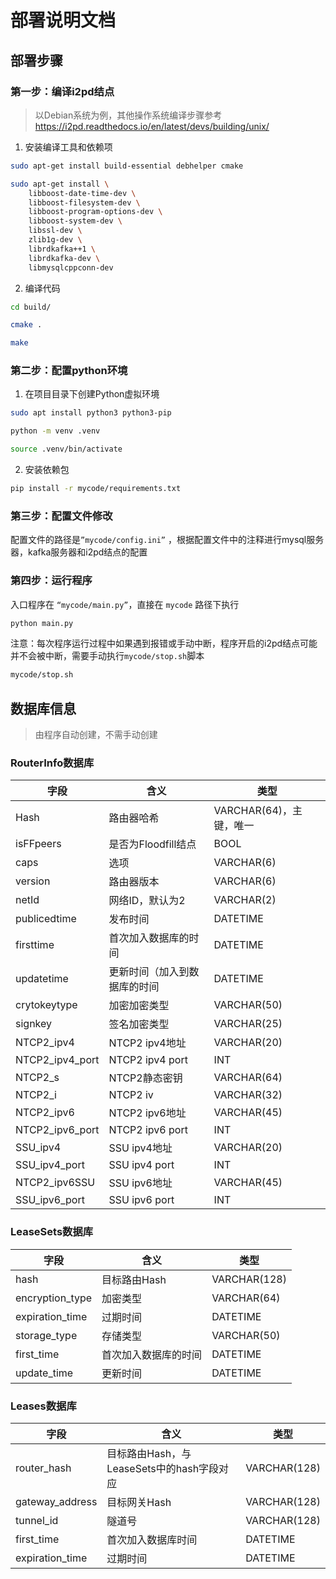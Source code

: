 # 部署说明文档

## 部署步骤

### 第一步：编译i2pd结点

> 以Debian系统为例，其他操作系统编译步骤参考 https://i2pd.readthedocs.io/en/latest/devs/building/unix/

1. 安装编译工具和依赖项

```bash
sudo apt-get install build-essential debhelper cmake

sudo apt-get install \
    libboost-date-time-dev \
    libboost-filesystem-dev \
    libboost-program-options-dev \
    libboost-system-dev \
    libssl-dev \
    zlib1g-dev \
    librdkafka++1 \
    librdkafka-dev \
    libmysqlcppconn-dev
```

2. 编译代码

```bash
cd build/

cmake .

make
```

### 第二步：配置python环境

1. 在项目目录下创建Python虚拟环境

```bash
sudo apt install python3 python3-pip

python -m venv .venv

source .venv/bin/activate
```

2. 安装依赖包

```bash
pip install -r mycode/requirements.txt
```

### 第三步：配置文件修改

配置文件的路径是`”mycode/config.ini”`  ，根据配置文件中的注释进行mysql服务器，kafka服务器和i2pd结点的配置

### 第四步：运行程序

入口程序在 `“mycode/main.py”`，直接在 `mycode` 路径下执行

```bash
python main.py
```

注意：每次程序运行过程中如果遇到报错或手动中断，程序开启的i2pd结点可能并不会被中断，需要手动执行`mycode/stop.sh`脚本

```bash
mycode/stop.sh
```

## 数据库信息

> 由程序自动创建，不需手动创建

### RouterInfo数据库

| 字段 | 含义 | 类型 |
| --- | --- | --- |
| Hash | 路由器哈希 | VARCHAR(64)，主键，唯一 |
| isFFpeers | 是否为Floodfill结点 | BOOL |
| caps | 选项 | VARCHAR(6) |
| version | 路由器版本 | VARCHAR(6) |
| netId | 网络ID，默认为2 | VARCHAR(2) |
| publicedtime | 发布时间 | DATETIME |
| firsttime | 首次加入数据库的时间 | DATETIME |
| updatetime | 更新时间（加入到数据库的时间 | DATETIME |
| crytokeytype | 加密加密类型 | VARCHAR(50) |
| signkey | 签名加密类型 | VARCHAR(25) |
| NTCP2_ipv4 | NTCP2 ipv4地址 | VARCHAR(20) |
| NTCP2_ipv4_port | NTCP2 ipv4 port | INT |
| NTCP2_s | NTCP2静态密钥 | VARCHAR(64) |
| NTCP2_i | NTCP2 iv | VARCHAR(32) |
| NTCP2_ipv6 | NTCP2 ipv6地址 | VARCHAR(45) |
| NTCP2_ipv6_port | NTCP2 ipv6 port | INT |
| SSU_ipv4 | SSU ipv4地址 | VARCHAR(20) |
| SSU_ipv4_port | SSU ipv4 port | INT |
| NTCP2_ipv6SSU | SSU ipv6地址 | VARCHAR(45) |
| SSU_ipv6_port | SSU ipv6 port | INT |

### LeaseSets数据库

| 字段 | 含义 | 类型 |
| --- | --- | --- |
| hash | 目标路由Hash | VARCHAR(128) |
| encryption_type | 加密类型 | VARCHAR(64) |
| expiration_time | 过期时间 | DATETIME |
| storage_type | 存储类型 | VARCHAR(50) |
| first_time | 首次加入数据库的时间 | DATETIME |
| update_time | 更新时间 | DATETIME |

### Leases数据库

| 字段 | 含义 | 类型 |
| --- | --- | --- |
| router_hash | 目标路由Hash，与LeaseSets中的hash字段对应 | VARCHAR(128) |
| gateway_address | 目标网关Hash | VARCHAR(128) |
| tunnel_id | 隧道号 | VARCHAR(128) |
| first_time | 首次加入数据库时间 | DATETIME |
| expiration_time | 过期时间 | DATETIME |